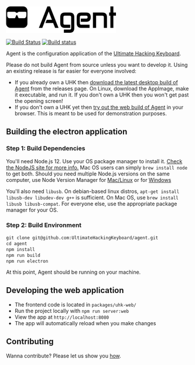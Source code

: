 ![Agent logo & text](https://raw.githubusercontent.com/UltimateHackingKeyboard/agent/master/packages/uhk-web/src/assets/images/agent-logo-with-text.png)

[![Build Status](https://travis-ci.org/UltimateHackingKeyboard/agent.svg?branch=master)](https://travis-ci.org/UltimateHackingKeyboard/agent)
[![Build status](https://ci.appveyor.com/api/projects/status/4flvi969t4lgwwk6?svg=true)](https://ci.appveyor.com/project/mondalaci/agent)

Agent is the configuration application of the [Ultimate Hacking Keyboard](https://ultimatehackingkeyboard.com/).

Please do not build Agent from source unless you want to develop it. Using an existing release is far easier for everyone involved:

* If you already own a UHK then [download the latest desktop build of Agent](https://github.com/UltimateHackingKeyboard/agent/releases/latest) from the releases page. On Linux, download the AppImage, make it executable, and run it. If you don't own a UHK then you won't get past the opening screen!
* If you don't own a UHK yet then [try out the web build of Agent](http://ultimatehackingkeyboard.github.io/agent/) in your browser. This is meant to be used for demonstration purposes.

## Building the electron application

### Step 1: Build Dependencies

You'll need Node.js 12. Use your OS package manager to install it. [Check the NodeJS site for more info.](https://nodejs.org/en/download/package-manager/ "Installing Node.js via package manager") Mac OS users can simply `brew install node` to get both. Should you need multiple Node.js versions on the same computer, use Node Version Manager for [Mac/Linux](https://github.com/creationix/nvm) or for [Windows](https://github.com/coreybutler/nvm-windows)

You'll also need `libusb`.
On debian-based linux distros, `apt-get install libusb-dev libudev-dev g++` is sufficient.
On Mac OS, use `brew install libusb libusb-compat`.
For everyone else, use the appropriate package manager for your OS.

### Step 2: Build Environment

```
git clone git@github.com:UltimateHackingKeyboard/agent.git
cd agent
npm install
npm run build
npm run electron
```

At this point, Agent should be running on your machine.

## Developing the web application

- The frontend code is located in `packages/uhk-web/`
- Run the project locally with `npm run server:web`
- View the app at `http://localhost:8080`
- The app will automatically reload when you make changes

## Contributing

Wanna contribute? Please let us show you [how](CONTRIBUTING.md).
